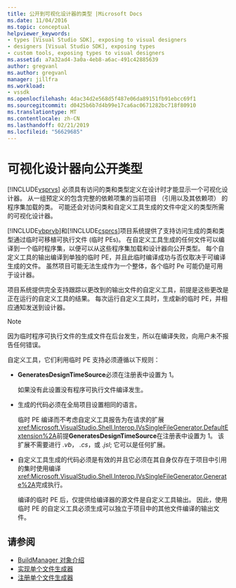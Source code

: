 ```yaml
---
title: 公开到可视化设计器的类型 |Microsoft Docs
ms.date: 11/04/2016
ms.topic: conceptual
helpviewer_keywords:
- types [Visual Studio SDK], exposing to visual designers
- designers [Visual Studio SDK], exposing types
- custom tools, exposing types to visual designers
ms.assetid: a7a32ad4-3a0a-4eb8-a6ac-491c42885639
author: gregvanl
ms.author: gregvanl
manager: jillfra
ms.workload:
- vssdk
ms.openlocfilehash: 4dac34d2e568d5f487e06da89151fb91ebcc69f1
ms.sourcegitcommit: d0425b6b7d4b99e17ca6ac0671282bc718f80910
ms.translationtype: MT
ms.contentlocale: zh-CN
ms.lasthandoff: 02/21/2019
ms.locfileid: "56629685"
---
```

# <a name="expose-types-to-visual-designers"></a>可视化设计器向公开类型
[!INCLUDE[vsprvs](../../code-quality/includes/vsprvs_md.md)] 必须具有访问的类和类型定义在设计时才能显示一个可视化设计器。 从一组预定义的包含完整的依赖项集的当前项目 （引用以及其依赖项） 的程序集加载的类。 可能还会对访问类和自定义工具生成的文件中定义的类型所需的可视化设计器。

 [!INCLUDE[vbprvb](../../code-quality/includes/vbprvb_md.md)]和[!INCLUDE[csprcs](../../data-tools/includes/csprcs_md.md)]项目系统提供了支持访问生成的类和类型通过临时可移植可执行文件 (临时 PEs)。 在自定义工具生成的任何文件可以编译到一个临时程序集，以便可以从这些程序集加载和设计器向公开类型。 每个自定义工具的输出编译到单独的临时 PE，并且此临时编译成功与否仅取决于可编译生成的文件。 虽然项目可能无法生成作为一个整体，各个临时 Pe 可能仍是可用于设计器。

 项目系统提供完全支持跟踪以更改到的输出文件的自定义工具，前提是这些更改是正在运行的自定义工具的结果。 每次运行自定义工具时，生成新的临时 PE，并相应通知发送到设计器。

> [!NOTE]
>  因为临时程序可执行文件的生成文件在后台发生，所以在编译失败，向用户未不报告任何错误。

 自定义工具，它们利用临时 PE 支持必须遵循以下规则：

-   **GeneratesDesignTimeSource**必须在注册表中设置为 1。

     如果没有此设置没有程序可执行文件编译发生。

-   生成的代码必须在全局项目设置相同的语言。

     临时 PE 编译而不考虑自定义工具报告为在请求的扩展<xref:Microsoft.VisualStudio.Shell.Interop.IVsSingleFileGenerator.DefaultExtension%2A>前提**GeneratesDesignTimeSource**在注册表中设置为 1。 该扩展不需要进行 *.vb*， *.cs*，或 *.jsl*; 它可以是任何扩展。

-   自定义工具生成的代码必须是有效的并且它必须在其自身仅存在于项目中引用的集时使用编译<xref:Microsoft.VisualStudio.Shell.Interop.IVsSingleFileGenerator.Generate%2A>完成执行。

     编译的临时 PE 后，仅提供给编译器的源文件是自定义工具输出。 因此，使用临时 PE 的自定义工具必须生成可以独立于项目中的其他文件编译的输出文件。

## <a name="see-also"></a>请参阅
- [BuildManager 对象介绍](https://msdn.microsoft.com/library/50080ec2-c1c9-412c-98ef-18d7f895e7fa)
- [实现单个文件生成器](../../extensibility/internals/implementing-single-file-generators.md)
- [注册单个文件生成器](../../extensibility/internals/registering-single-file-generators.md)
